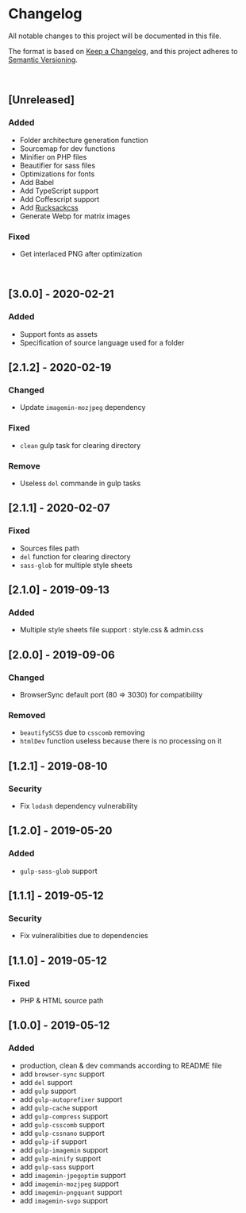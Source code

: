 <!-- markdownlint-disable MD012 MD022 MD024 -->
# Changelog

All notable changes to this project will be documented in this file.

The format is based on [Keep a Changelog](https://keepachangelog.com/en/1.0.0/),
and this project adheres to [Semantic Versioning](https://semver.org/spec/v2.0.0.html).


&nbsp; <!-- break line -->


## [Unreleased]

### Added

- Folder architecture generation function
- Sourcemap for dev functions
- Minifier on PHP files
- Beautifier for sass files
- Optimizations for fonts
- Add Babel
- Add TypeScript support
- Add Coffescript support
- Add [Rucksackcss](https://www.rucksackcss.org/docs/)
- Generate Webp for matrix images

### Fixed

- Get interlaced PNG after optimization


&nbsp; <!-- break line -->


## [3.0.0] - 2020-02-21

### Added

- Support fonts as assets
- Specification of source language used for a folder


## [2.1.2] - 2020-02-19

### Changed

- Update `imagemin-mozjpeg` dependency

### Fixed

- `clean` gulp task for clearing directory

### Remove

- Useless `del` commande in gulp tasks


## [2.1.1] - 2020-02-07

### Fixed

- Sources files path
- `del` function for clearing directory
- `sass-glob` for multiple style sheets


## [2.1.0] - 2019-09-13
### Added

- Multiple style sheets file support : style.css & admin.css


## [2.0.0] - 2019-09-06
### Changed

- BrowserSync default port (80 => 3030) for compatibility

### Removed

- `beautifySCSS` due to `csscomb` removing
- `htmlDev` function useless because there is no processing on it

## [1.2.1] - 2019-08-10

### Security

- Fix `lodash` dependency vulnerability


## [1.2.0] - 2019-05-20
### Added

- `gulp-sass-glob` support


## [1.1.1] - 2019-05-12
### Security

- Fix vulneralibities due to dependencies


## [1.1.0] - 2019-05-12
### Fixed

- PHP & HTML source path


## [1.0.0] - 2019-05-12
### Added

- production, clean & dev commands according to README file
- add `browser-sync` support
- add `del` support
- add `gulp` support
- add `gulp-autoprefixer` support
- add `gulp-cache` support
- add `gulp-compress` support
- add `gulp-csscomb` support
- add `gulp-cssnano` support
- add `gulp-if` support
- add `gulp-imagemin` support
- add `gulp-minify` support
- add `gulp-sass` support
- add `imagemin-jpegoptim` support
- add `imagemin-mozjpeg` support
- add `imagemin-pngquant` support
- add `imagemin-svgo` support
